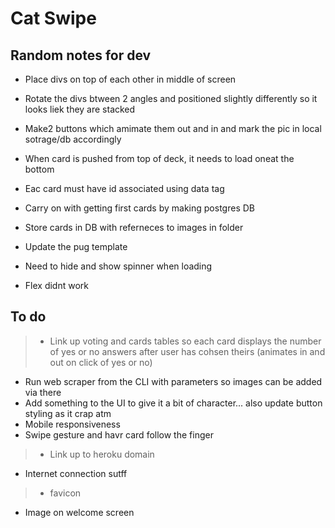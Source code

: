 # Cat Swipe

## Random notes for dev

* Place divs on top of each other in middle of screen
* Rotate the divs btween 2 angles and positioned slightly differently so it looks liek they are stacked
* Make2 buttons which amimate them out and in and mark the pic in local sotrage/db accordingly
* When card is pushed from top of deck, it needs to load oneat the bottom
* Eac card must have id associated using data tag

* Carry on with getting first cards by making postgres DB
* Store cards in DB with referneces to images in folder
* Update the pug template


* Need to hide and show spinner when loading
* Flex didnt work

## To do

> * Link up voting and cards tables so each card displays the number of yes or no answers after user has cohsen theirs (animates in and out on click of yes or no)
* Run web scraper from the CLI with parameters so images can be added via there
* Add something to the UI to give it a bit of character... also update button styling as it crap atm
* Mobile responsiveness
* Swipe gesture and havr card follow the finger
> * Link up to heroku domain
* Internet connection sutff
> * favicon
* Image on welcome screen
